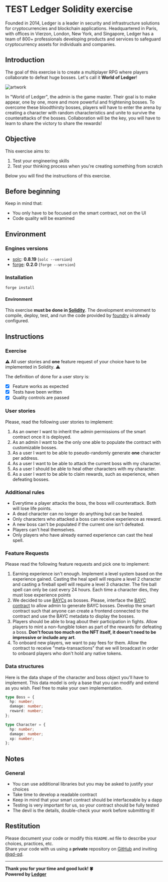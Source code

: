 # TEST Ledger Solidity exercise

Founded in 2014, Ledger is a leader in security and infrastructure solutions for cryptocurrencies and blockchain applications. Headquartered in Paris, with offices in Vierzon, London, New York, and Singapore, Ledger has a team of 800+ professionals developing products and services to safeguard cryptocurrency assets for individuals and companies.

## Introduction

The goal of this exercise is to create a multiplayer RPG where players collaborate to defeat huge bosses. Let's call it **World of Ledger**!

![artwork](https://img1.goodfon.com/wallpaper/nbig/a/c0/battle-orc-dwarves-fantasy-art.jpg)

In "World of Ledger", the admin is the game master. Their goal is to make appear, one by one, more and more powerful and frightening bosses. To overcome these bloodthirsty bosses, players will have to enter the arena by creating a character with random characteristics and unite to survive the counterattacks of the bosses. Collaboration will be the key, you will have to learn to share the victory to share the rewards!

## Objective

This exercise aims to:

1. Test your engineering skills
2. Test your thinking process when you're creating something from scratch

Below you will find the instructions of this exercise.

## Before beginning

Keep in mind that:

- You only have to be focused on the smart contract, not on the UI
- Code quality will be examined

## Environment

### Engines versions

- [solc](https://github.com/ethereum/solidity): **0.8.19** (`solc --version`)
- [forge](https://book.getfoundry.sh/forge/): **0.2.0** (`forge --version`)

### Installation

```sh
forge install
```

#### Environment

This exercise **must be done in [Solidity](https://docs.soliditylang.org/)**. The development environment to compile, deploy, test, and run the code provided by [foundry](https://book.getfoundry.sh/) is already configured.

## Instructions

### Exercise

⚠️ All user stories and **one** feature request of your choice have to be implemented in Solidity. ⚠️ <br/>

The definition of done for a user story is:

- [x] Feature works as expected
- [x] Tests have been written
- [x] Quality controls are passed

### User stories

Please, read the following user stories to implement:

1. As an owner I want to inherit the admin permissions of the smart contract once it is deployed.
2. As an admin I want to be the only one able to populate the contract with customizable bosses.
3. As a user I want to be able to pseudo-randomly generate **one** character per address.
4. As a user I want to be able to attack the current boss with my character.
5. As a user I should be able to heal other characters with my character.
6. As a user I want to be able to claim rewards, such as experience, when defeating bosses.

### Additional rules

- Everytime a player attacks the boss, the boss will counterattack. Both will lose life points.
- A dead character can no longer do anything but can be healed.
- Only characters who attacked a boss can receive experience as reward.
- A new boss can't be populated if the current one isn't defeated.
- Players can't heal themselves.
- Only players who have already earned experience can cast the heal spell.

### Feature Requests

Please read the following feature requests and pick one to implement:

1. Earning experience isn't enough. Implement a level system based on the experience gained. Casting the heal spell will require a level 2 character and casting a fireball spell will require a level 3 character. The fire ball spell can only be cast every 24 hours. Each time a character dies, they must lose experience points
2. We decided to use [BAYCs](https://boredapeyachtclub.com/) as bosses. Please, interface the [BAYC contract](https://etherscan.io/token/0xbc4ca0eda7647a8ab7c2061c2e118a18a936f13d) to allow admin to generate BAYC bosses. Develop the smart contract such that anyone can create a frontend connected to the contract and use the BAYC metadata to display the bosses.
3. Players should be able to brag about their participation in fights. Allow players to mint a non-fungible token as part of the rewards for defeating a boss. **Don't focus too much on the NFT itself, it doesn't need to be impressive or include any art**.
4. To onboard new players, we want to pay fees for them. Allow the contract to receive "meta-transactions" that we will broadcast in order to onboard players who don't hold any native tokens.

### Data structures

Here is the data shape of the character and boss object you'll have to implement. This data model is only a base that you can modify and extend as you wish. Feel free to make your own implementation.

```typescript
type Boss = {
  hp: number;
  damage: number;
  reward: number;
};

type Character = {
  hp: number;
  damage: number;
  xp: number;
};
```

## Notes

### General

- You can use additional libraries but you may be asked to justify your choices
- Take time to develop a readable contract
- Keep in mind that your smart contract should be interfaceable by a dapp
- Testing is very important for us, so your contract should be fully tested
- The devil is the details, double-check your work before submitting it!

## Restitution

Please document your code or modify this `README.md` file to describe your choices, practices, etc. <br/>
Share your code with us using a **private** repository on [GitHub](https://github.com/) and inviting [@qd-qd](https://github.com/qd-qd).

---

**Thank you for your time and good luck! 🍀** <br/>
**Powered by [Ledger](https://www.ledger.com/)**
